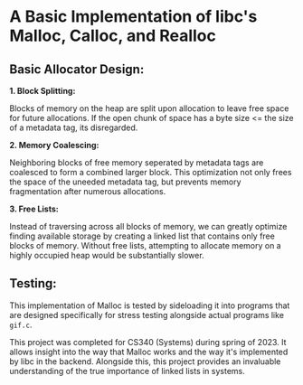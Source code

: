 # A Basic Implementation of libc's Malloc, Calloc, and Realloc

## Basic Allocator Design:

**1. Block Splitting:**

Blocks of memory on the heap are split upon allocation to leave free space for future allocations. If the open chunk of space has a byte size <= the size of a metadata tag, its disregarded.

**2. Memory Coalescing:**

Neighboring blocks of free memory seperated by metadata tags are coalesced to form a combined larger block. This optimization not only frees the space of the uneeded metadata tag, but prevents memory fragmentation after numerous allocations.

**3. Free Lists:**

Instead of traversing across all blocks of memory, we can greatly optimize finding available storage by creating a linked list that contains only free blocks of memory. Without free lists, attempting to allocate memory on a highly occupied heap would be substantially slower.
## Testing:

This implementation of Malloc is tested by sideloading it into programs that are designed specifically for stress testing alongside actual programs like ``gif.c``.

This project was completed for CS340 (Systems) during spring of 2023. It allows insight into the way that Malloc works and the way it's implemented by libc in the backend. Alongside this, this project provides an invaluable understanding of the true importance of linked lists in systems. 



